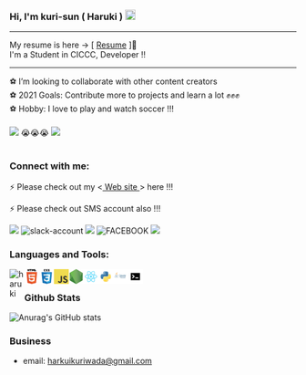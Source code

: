  ### Hi, I'm kuri-sun ( Haruki )  <img width="18px" height="18px" src="https://user-images.githubusercontent.com/1303154/88677602-1635ba80-d120-11ea-84d8-d263ba5fc3c0.gif">
<hr/>
 My resume is here -> [ <a href="#">Resume</a> ]📄<br/>
 I'm a Student in CICCC, Developer !! 
<hr/>
⚽️ I’m looking to collaborate with other content creators<br/>
⚽️ 2021 Goals: Contribute more to projects and learn a lot ✊✊✊<br/>
⚽️ Hobby: I love to play and watch soccer !!!
<br/><br/>
<img src="https://img.shields.io/github/followers/kuri-sun?label=follwers&style=social" /> 😭😭😭 
<img src="https://img.shields.io/badge/student-CICCC-blue" /> 
<br/><br/>

###  Connect with me: 

⚡️ Please check out my <<a href="#"> Web site </a>> here !!!

⚡️ Please check out SMS account also !!!

<img src="https://img.shields.io/badge/GitLab-330F63?style=for-the-badge&logo=gitlab&logoColor=white" ><a href="https://gitlab.com/kuri-sun"></a></img>
<img src="https://img.shields.io/badge/Slack-4A154B?style=for-the-badge&logo=slack&logoColor=white" alt="slack-account"><a href="https://app.slack.com/client/TL7E588KY/D02207UPML0/user_profile/U01THPQ5V9T"></a></img>
<img src="https://img.shields.io/badge/LinkedIn-0077B5?style=for-the-badge&logo=linkedin&logoColor=white" ><a href="https://www.linkedin.com/in/haruki-kuriwada-97591220b/"></a></img>
<img src="https://img.shields.io/badge/Facebook-1877F2?style=for-the-badge&logo=facebook&logoColor=white" alt="FACEBOOK" ><a href="https://www.facebook.com/profile.php?id=100006442410814"></a></img>
<img src="https://img.shields.io/badge/Twitter-1DA1F2?style=for-the-badge&logo=twitter&logoColor=white" ><a href="https://twitter.com/Haruki15Soccer"></a></img>
<br/>

###  Languages and Tools:

<img align="left" alt="haruki"  width="26px" src="https://cdn.icon-icons.com/icons2/2107/PNG/512/file_type_vscode_icon_130084.png" />&ensp;
<img align="left"  width="26px" src="https://raw.githubusercontent.com/github/explore/80688e429a7d4ef2fca1e82350fe8e3517d3494d/topics/html/html.png"/>&ensp;
<img align="left"  width="26px" src="https://raw.githubusercontent.com/github/explore/80688e429a7d4ef2fca1e82350fe8e3517d3494d/topics/css/css.png"/>&ensp;
<img align="left"  width="26px" src="https://raw.githubusercontent.com/github/explore/80688e429a7d4ef2fca1e82350fe8e3517d3494d/topics/javascript/javascript.png"/>&ensp;
<img align="left"  width="26px" src="https://raw.githubusercontent.com/github/explore/80688e429a7d4ef2fca1e82350fe8e3517d3494d/topics/nodejs/nodejs.png"/>&ensp;
<img align="left"  width="26px" src="https://raw.githubusercontent.com/github/explore/80688e429a7d4ef2fca1e82350fe8e3517d3494d/topics/react/react.png"/>&ensp;
<img align="left"  width="26px" src="https://raw.githubusercontent.com/github/explore/80688e429a7d4ef2fca1e82350fe8e3517d3494d/topics/python/python.png"/>&ensp;
<img align="left"  width="26px" src="https://raw.githubusercontent.com/github/explore/80688e429a7d4ef2fca1e82350fe8e3517d3494d/topics/java/java.png"/>&ensp;
<img align="left"  width="26px" src="https://raw.githubusercontent.com/github/explore/aca0b3b69ca680013b925338b0cc428190aa42dc/topics/cli/cli.png"/>&ensp;

### Github Stats
![Anurag's GitHub stats](https://github-readme-stats.vercel.app/api?username=kuri-sun&hide=contribs,prs&theme=tokyonight)



### Business
 - email: harkuikuriwada@gmail.com